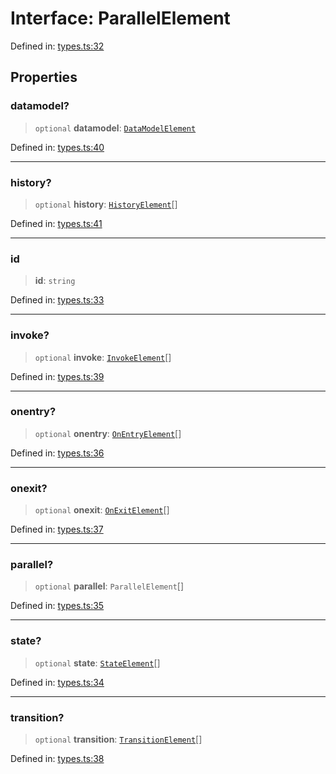 # Interface: ParallelElement

Defined in: [types.ts:32](https://github.com/caweinshenker/scxml-js/blob/7dd2f3af253aee1431983d9212ae959f7d7083ba/src/types.ts#L32)

## Properties

### datamodel?

> `optional` **datamodel**: [`DataModelElement`](DataModelElement.md)

Defined in: [types.ts:40](https://github.com/caweinshenker/scxml-js/blob/7dd2f3af253aee1431983d9212ae959f7d7083ba/src/types.ts#L40)

***

### history?

> `optional` **history**: [`HistoryElement`](HistoryElement.md)[]

Defined in: [types.ts:41](https://github.com/caweinshenker/scxml-js/blob/7dd2f3af253aee1431983d9212ae959f7d7083ba/src/types.ts#L41)

***

### id

> **id**: `string`

Defined in: [types.ts:33](https://github.com/caweinshenker/scxml-js/blob/7dd2f3af253aee1431983d9212ae959f7d7083ba/src/types.ts#L33)

***

### invoke?

> `optional` **invoke**: [`InvokeElement`](InvokeElement.md)[]

Defined in: [types.ts:39](https://github.com/caweinshenker/scxml-js/blob/7dd2f3af253aee1431983d9212ae959f7d7083ba/src/types.ts#L39)

***

### onentry?

> `optional` **onentry**: [`OnEntryElement`](OnEntryElement.md)[]

Defined in: [types.ts:36](https://github.com/caweinshenker/scxml-js/blob/7dd2f3af253aee1431983d9212ae959f7d7083ba/src/types.ts#L36)

***

### onexit?

> `optional` **onexit**: [`OnExitElement`](OnExitElement.md)[]

Defined in: [types.ts:37](https://github.com/caweinshenker/scxml-js/blob/7dd2f3af253aee1431983d9212ae959f7d7083ba/src/types.ts#L37)

***

### parallel?

> `optional` **parallel**: `ParallelElement`[]

Defined in: [types.ts:35](https://github.com/caweinshenker/scxml-js/blob/7dd2f3af253aee1431983d9212ae959f7d7083ba/src/types.ts#L35)

***

### state?

> `optional` **state**: [`StateElement`](StateElement.md)[]

Defined in: [types.ts:34](https://github.com/caweinshenker/scxml-js/blob/7dd2f3af253aee1431983d9212ae959f7d7083ba/src/types.ts#L34)

***

### transition?

> `optional` **transition**: [`TransitionElement`](TransitionElement.md)[]

Defined in: [types.ts:38](https://github.com/caweinshenker/scxml-js/blob/7dd2f3af253aee1431983d9212ae959f7d7083ba/src/types.ts#L38)
